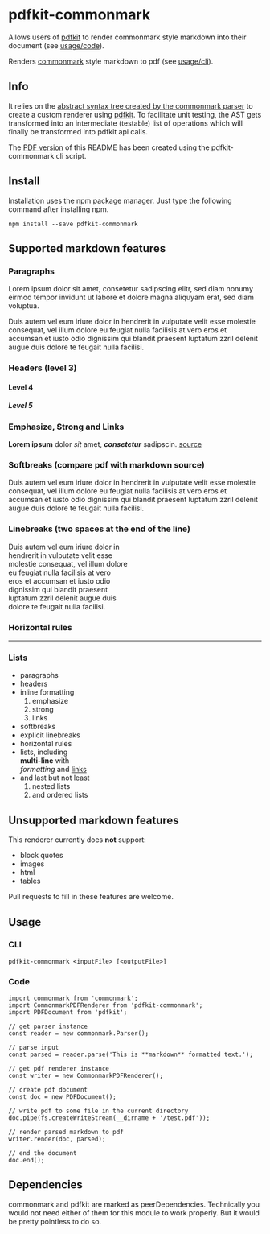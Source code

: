 # pdfkit-commonmark

Allows users of
[pdfkit](https://github.com/devongovett/pdfkit)
to render commonmark style markdown into 
their document (see [usage/code](#code)). 

Renders [commonmark](https://github.com/commonmark) 
style markdown to pdf (see [usage/cli](#cli)). 

## Info

It relies on the [abstract
syntax tree created by the commonmark parser](https://github.com/commonmark/commonmark.js#usage) 
to create a custom renderer using 
[pdfkit](http://pdfkit.org/docs/text.html).
To facilitate unit testing, the AST gets 
transformed into an intermediate (testable) 
list of operations which will finally be 
transformed into pdfkit api calls.

The [PDF version](README.pdf) of this README has been 
created using the pdfkit-commonmark cli script.

## Install

Installation uses the npm package manager. Just type the 
following command after installing npm.

    npm install --save pdfkit-commonmark

## Supported markdown features

### Paragraphs

Lorem ipsum dolor sit amet, consetetur sadipscing elitr, sed diam nonumy eirmod tempor invidunt ut labore et dolore magna aliquyam erat, sed diam voluptua. 

Duis autem vel eum iriure dolor in hendrerit in vulputate velit esse molestie consequat, vel illum dolore eu feugiat nulla facilisis at vero eros et accumsan et iusto odio dignissim qui blandit praesent luptatum zzril delenit augue duis dolore te feugait nulla facilisi. 

### Headers (level 3)

#### Level 4

##### Level 5

### Emphasize, Strong and Links

__Lorem ipsum__ dolor _sit_ amet, __*consetetur*__ sadipscin. [source](http://www.loremipsum.de/) 

### Softbreaks (compare pdf with markdown source)

Duis autem vel eum iriure dolor in 
hendrerit in vulputate velit esse 
molestie consequat, vel illum dolore 
eu feugiat nulla facilisis at vero
eros et accumsan et iusto odio 
dignissim qui blandit praesent 
luptatum zzril delenit augue duis 
dolore te feugait nulla facilisi.

### Linebreaks (two spaces at the end of the line)

Duis autem vel eum iriure dolor in  
hendrerit in vulputate velit esse  
molestie consequat, vel illum dolore  
eu feugiat nulla facilisis at vero  
eros et accumsan et iusto odio  
dignissim qui blandit praesent  
luptatum zzril delenit augue duis  
dolore te feugait nulla facilisi.

### Horizontal rules

---

### Lists

- paragraphs
- headers
- inline formatting
   1. emphasize
   2. strong
   3. links
- softbreaks
- explicit linebreaks
- horizontal rules
- lists, including  
  __multi-line__ with    
  *formatting* and [links](http://www.example.com)
- and last but not least
   1. nested lists
   2. and ordered lists

## Unsupported markdown features

This renderer currently does __not__ support:

- block quotes
- images
- html
- tables

Pull requests to fill in these features are welcome.

## Usage

### CLI

    pdfkit-commonmark <inputFile> [<outputFile>]
    
### Code

    import commonmark from 'commonmark';
    import CommonmarkPDFRenderer from 'pdfkit-commonmark';
    import PDFDocument from 'pdfkit';
    
    // get parser instance
    const reader = new commonmark.Parser();
    
    // parse input
    const parsed = reader.parse('This is **markdown** formatted text.');
    
    // get pdf renderer instance
    const writer = new CommonmarkPDFRenderer();
    
    // create pdf document
    const doc = new PDFDocument();
    
    // write pdf to some file in the current directory
    doc.pipe(fs.createWriteStream(__dirname + '/test.pdf'));
    
    // render parsed markdown to pdf
    writer.render(doc, parsed);
    
    // end the document
    doc.end();

## Dependencies

commonmark and pdfkit are marked as peerDependencies. Technically 
you would not need either of them for this module to work 
properly. But it would be pretty pointless to do so.
